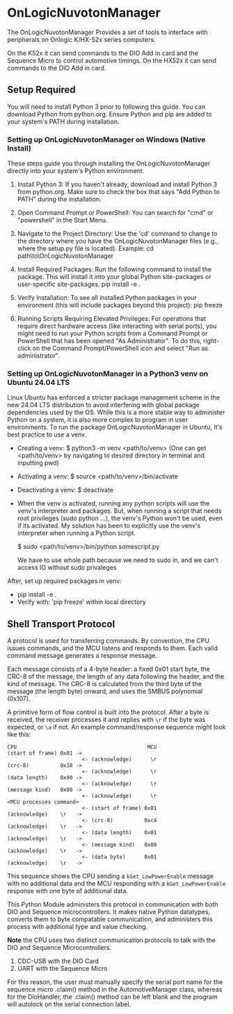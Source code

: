 # OnLogicNuvotonManager

The OnLogicNuvotonManager Provides a set of tools to interface with peripherals on Onlogic K/HX-52x series computers.

On the K52x it can send commands to the DIO Add in card and the Sequence Micro to control automotive timings.
On the HX52x it can send commands to the DIO Add in card.

## Setup Required

You will need to install Python 3 prior to following this guide. You can download Python from python.org. Ensure Python and pip are added to your system's PATH during installation.

### Setting up OnLogicNuvotonManager on Windows (Native Install)

These steps guide you through installing the OnLogicNuvotonManager directly into your system's Python environment.

1. Install Python 3:
   If you haven't already, download and install Python 3 from python.org.
   Make sure to check the box that says "Add Python to PATH" during the installation.

2. Open Command Prompt or PowerShell:
   You can search for "cmd" or "powershell" in the Start Menu.

3. Navigate to the Project Directory:
   Use the 'cd' command to change to the directory where you have the OnLogicNuvotonManager files (e.g., where the setup.py file is located).
   Example:
   cd path\to\OnLogicNuvotonManager

4. Install Required Packages:
   Run the following command to install the package. This will install it into your global Python site-packages or user-specific site-packages.
   pip install -e .

5. Verify Installation:
   To see all installed Python packages in your environment (this will include packages beyond this project):
   pip freeze

6. Running Scripts Requiring Elevated Privileges:
   For operations that require direct hardware access (like interacting with serial ports), you might need to run your Python scripts from a Command Prompt or PowerShell that has been opened "As Administrator". To do this, right-click on the Command Prompt/PowerShell icon and select "Run as administrator".

### Setting up OnLogicNuvotonManager in a Python3 venv on Ubuntu 24.04 LTS
Linux Ubuntu has enforced a stricter package management scheme in the new 24.04 LTS distribution to avoid interfering with global package dependencies used by the OS. While this is a more stable way to administer Python on a system, it is also more complex to program in user environments. To run the package OnLogicNuvotonManager in Ubuntu, it's best practice to use a venv.

* Creating a venv:
  $ python3 -m venv <path/to/venv>
  (One can get <path/to/venv> by navigating to desired directory in terminal and inputting pwd)

* Activating a venv:
  $ source <path/to/venv>/bin/activate

* Deactivating a venv:
  $ deactivate

- When the venv is activated, running any python scripts will use the venv's interpreter and packages. But, when running a script that needs root privileges (sudo python ...), the venv's Python won't be used, even if its activated. My solution has been to explicitly use the venv's interpreter when running a Python script.

  $ sudo <path/to/venv>/bin/python somescript.py

  We have to use whole path because we need to sudo in, and we can't access IO without sudo privaleges

After, set up required packages in venv:
* pip install -e .
* Verify with: 'pip freeze' within local directory

## Shell Transport Protocol

A protocol is used for transferring commands.  By convention, the CPU
issues commands, and the MCU listens and responds to them.  Each valid command
message generates a response message.

Each message consists of a 4-byte header: a fixed 0x01 start
byte, the CRC-8 of the message, the length of any data following the header,
and the kind of message.  The CRC-8 is calculated from the third byte of the
message (the length byte) onward, and uses the SMBUS polynomial (0x107).

A primitive form of flow control is built into the protocol.  After a byte is
received, the receiver processes it and replies with `\r` if the byte was
expected, or `\a` if not.  An example command/response sequence might look like
this:

```
CPU                                          MCU
(start of frame) 0x01 ->
                        <- (acknowledge)      \r
(crc-8)          0x38 ->
                        <- (acknowledge)      \r
(data length)    0x00 ->
                        <- (acknowledge)      \r
(message kind)   0x08 ->
                        <- (acknowledge)      \r
<MCU processes command>
                        <- (start of frame) 0x01
(acknowledge)    \r   ->
                        <- (crc-8)          0xc4
(acknowledge)    \r   ->
                        <- (data length)    0x01
(acknowledge)    \r   ->
                        <- (message kind)   0x08
(acknowledge)    \r   ->
                        <- (data byte)      0x01
(acknowledge)    \r   ->
```

This sequence shows the CPU sending a `kGet_LowPowerEnable` message with no
additional data and the MCU responding with a `kGet_LowPowerEnable` response
with one byte of additional data.

This Python Module administers this protocol in communication with both DIO and Sequence microcontrollers.
It makes native Python datatypes, converts them to byte compatable communication, and administers this process
with additional type and value checking.

**Note** the CPU uses two distinct communication protocols to talk with the DIO and Sequence Microcontrollers.
1. CDC-USB with the DIO Card
2. UART with the Sequence Micro

For this reason, the user must manually specify the serial port name for the sequence micro .claim() method in the AutomotiveManager class, whereas for the DioHandler, the .claim() method can be left blank and the program will autolock on the serial connection label.